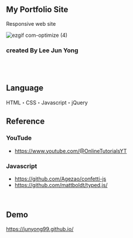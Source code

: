 ## My Portfolio Site
Responsive web site
<br>

![ezgif com-optimize (4)](https://user-images.githubusercontent.com/118879439/224667454-b70e9544-f544-424e-9939-7019da75cd8c.gif)
### created By Lee Jun Yong
<br>
<br>

## Language
HTML・CSS・Javascript・jQuery
<br>

## Reference
### YouTude
- https://www.youtube.com/@OnlineTutorialsYT
### Javascript
- https://github.com/Agezao/confetti-js
- https://github.com/mattboldt/typed.js/

<br>

## Demo
https://junyong99.github.io/

<br>
